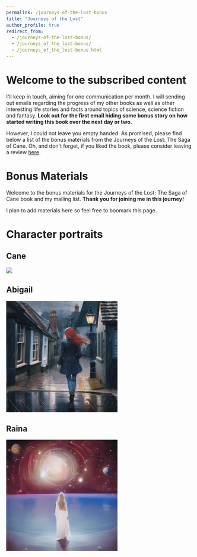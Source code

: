 ```yaml
---
permalink: /journeys-of-the-lost-bonus
title: "Journeys of the Lost"
author_profile: true
redirect_from:
  - /journeys-of-the-lost-bonus/
  - /journeys_of_the_lost-bonus/
  - /journeys_of_the_lost-bonus.html
---
```

# Welcome to the subscribed content

I'll keep in touch, aiming for one communication per month. I will sending out emails regarding the progress of my other books as well as other interesting life stories and facts around topics of science, science fiction and fantasy. **Look out for the first email hiding some bonus story on how started writing this book over the next day or two.**

However, I could not leave you empty handed. As promised, please find below a list of the bonus materials from the Journeys of the Lost: The Saga of Cane. Oh, and don't forget, if you liked the book, please consider leaving a review [here](https://amazon.com).

# Bonus Materials

Welcome to the bonus materials for the Journeys of the Lost: The Saga of Cane book and my mailing list.
**Thank you for joining me in this journey!**

I plan to add materials here so feel free to boomark this page.

# Character portraits

## Cane
<img src="/images/jotl/cane.png" width="300">

## Abigail
<img src="/images/jotl/abigail.png" width="300">

## Raina
<img src="/images/jotl/raina.png" width="300">
